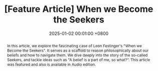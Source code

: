 ---
title:          "[Feature Article] When we Become the Seekers"
date:           2025-01-02 00:01:00 +0800
selected:       false
pub:            "Free Inquiry"
pub_date:       "2025"
category:       "education"
abstract: >-
  In this article, we explore the fascinating case of Leon Festinger's "When we Become the Seekers". It serves as a scaffold to reason philosophically about our beliefs and how to navigate them. We dive deeply into the story of the so-called Seekers, and tackle ideas such as "A belief is a part of me, so what?". This article was featured and also is available in Audio edition.

cover:          /assets/images/covers/2025-FI.jpg
authors:
- Gabriel Dall'Alba*
- Guilherme Brambatti Guzzo*
links:
  Feature Article: https://secularhumanism.org/2024/11/when-we-become-the-seekers/?fbclid=IwY2xjawJYir1leHRuA2FlbQIxMQABHc1ta79wa3Y9J7HSiW4rqYiDlh12pqxbo5djuglJdVAMEqH9oZsJpk0_QA_aem_apWklc5wO_KvqtPbiQ0Www
---